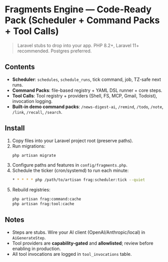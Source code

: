 # Fragments Engine — Code-Ready Pack (Scheduler + Command Packs + Tool Calls)

> Laravel stubs to drop into your app. PHP 8.2+, Laravel 11+ recommended. Postgres preferred.

## Contents
- **Scheduler**: `schedules`, `schedule_runs`, tick command, job, TZ-safe next runs.
- **Command Packs**: file-based registry + YAML DSL runner + core steps.
- **Tool Calls**: Tool registry + providers (Shell, FS, MCP, Gmail, Todoist), invocation logging.
- **Built-in demo command packs**: `/news-digest-ai`, `/remind`, `/todo`, `/note`, `/link`, `/recall`, `/search`.

## Install
1. Copy files into your Laravel project root (preserve paths).
2. Run migrations:
   ```bash
   php artisan migrate
   ```
3. Configure paths and features in `config/fragments.php`.
4. Schedule the ticker (cron/systemd) to run each minute:
   ```bash
   * * * * * php /path/to/artisan frag:scheduler:tick --quiet
   ```
5. Rebuild registries:
   ```bash
   php artisan frag:command:cache
   php artisan frag:tool:cache
   ```

## Notes
- Steps are stubs. Wire your AI client (OpenAI/Anthropic/local) in `AiGenerateStep`.
- Tool providers are **capability-gated** and **allowlisted**; review before enabling in production.
- All tool invocations are logged in `tool_invocations` table.
